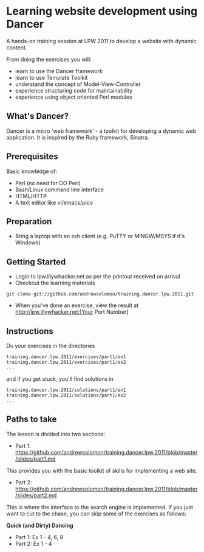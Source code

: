 Learning website development using Dancer
========================================

A hands-on training session at LPW 2011 to develop a website with dynamic content.

From doing the exercises you will:

 * learn to use the Dancer framework
 * learn to use Template Toolkit 
 * understand the concept of Model-View-Controller
 * experience structuring code for maintainability
 * experience using object oriented Perl modules


What's Dancer?
--------------

Dancer is a micro 'web framework' - a toolkit for developing a dynamic web application.  It is inspired by the Ruby framework, Sinatra.

Prerequisites
-------------
Basic knowledge of:

* Perl (no need for OO Perl)
* Bash/Linux command line interface
* HTML/HTTP 
* A text editor like vi/emacs/pico

Preparation
-----------

* Bring a laptop with an ssh client (e.g. PuTTY or MINGW/MSYS if it's Windows)

Getting Started
---------------
* Login to lpw.illywhacker.net as per the printout received on arrival
* Checkout the learning materials

```
git clone git://github.com/andrewsolomon/training.dancer.lpw.2011.git
```

* When you've done an exercise, view the result at http://lpw.illywhacker.net:[Your Port Number]


Instructions
------------
Do your exercises in the directories

```
training.dancer.lpw.2011/exercises/part1/ex1 
training.dancer.lpw.2011/exercises/part1/ex2
...
```
and if you get stuck, you'll find solutions in 

```
training.dancer.lpw.2011/solutions/part1/ex1 
training.dancer.lpw.2011/solutions/part1/ex2
...
```

Paths to take
-------------
The lesson is divided into two sections:

* Part 1: https://github.com/andrewsolomon/training.dancer.lpw.2011/blob/master/slides/part1.md

This provides you with the basic toolkit of skills for implementing a web site. 

* Part 2: https://github.com/andrewsolomon/training.dancer.lpw.2011/blob/master/slides/part2.md

This is where the interface to the search engine is implemented. If you just want to cut to the chase, you can skip some of the exercises as follows:

<b>Quick (and Dirty) Dancing</b>

- Part 1: Ex 1 - 4, 6, 8
- Part 2: Ex 1 - 4

